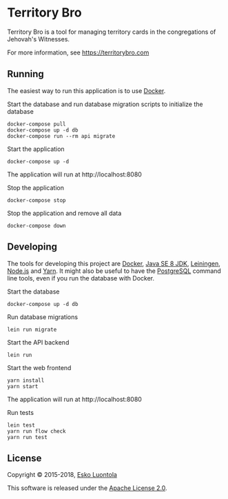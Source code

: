 # Territory Bro

Territory Bro is a tool for managing territory cards in the congregations of Jehovah's Witnesses.

For more information, see <https://territorybro.com>


## Running

The easiest way to run this application is to use [Docker](https://www.docker.com/products/docker-desktop).

Start the database and run database migration scripts to initialize the database

    docker-compose pull
    docker-compose up -d db
    docker-compose run --rm api migrate

Start the application

    docker-compose up -d

The application will run at http://localhost:8080

Stop the application

    docker-compose stop

Stop the application and remove all data

    docker-compose down


## Developing

The tools for developing this project are
[Docker](https://www.docker.com/),
[Java SE 8 JDK](http://www.oracle.com/technetwork/java/javase/downloads/index.html),
[Leiningen](https://github.com/technomancy/leiningen),
[Node.js](https://nodejs.org/) and
[Yarn](https://yarnpkg.com/).
It might also be useful to have the [PostgreSQL](https://www.postgresql.org/) command line tools, even if you run the database with Docker.

Start the database

    docker-compose up -d db

Run database migrations

    lein run migrate

Start the API backend

    lein run

Start the web frontend

    yarn install
    yarn start

The application will run at http://localhost:8080

Run tests

    lein test
    yarn run flow check
    yarn run test


## License

Copyright © 2015-2018, [Esko Luontola](http://www.luontola.fi)

This software is released under the [Apache License 2.0](https://www.apache.org/licenses/LICENSE-2.0).

